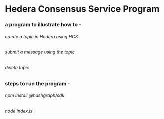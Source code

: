 # Hedera Consensus Service Program
### a program to illustrate how to - 
###### create a topic in Hedera using HCS
###### submit a message using the topic
###### delete topic

### steps to run the program - 
###### npm install @hashgraph/sdk
###### node index.js
